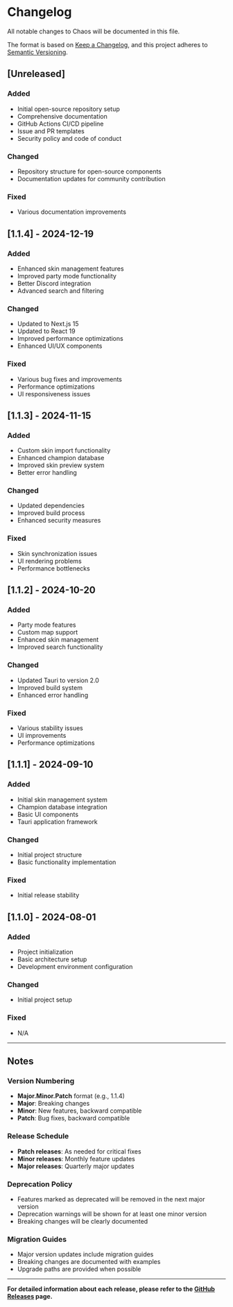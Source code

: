 # Changelog

All notable changes to Chaos will be documented in this file.

The format is based on [Keep a Changelog](https://keepachangelog.com/en/1.0.0/),
and this project adheres to [Semantic Versioning](https://semver.org/spec/v2.0.0.html).

## [Unreleased]

### Added
- Initial open-source repository setup
- Comprehensive documentation
- GitHub Actions CI/CD pipeline
- Issue and PR templates
- Security policy and code of conduct

### Changed
- Repository structure for open-source components
- Documentation updates for community contribution

### Fixed
- Various documentation improvements

## [1.1.4] - 2024-12-19

### Added
- Enhanced skin management features
- Improved party mode functionality
- Better Discord integration
- Advanced search and filtering

### Changed
- Updated to Next.js 15
- Updated to React 19
- Improved performance optimizations
- Enhanced UI/UX components

### Fixed
- Various bug fixes and improvements
- Performance optimizations
- UI responsiveness issues

## [1.1.3] - 2024-11-15

### Added
- Custom skin import functionality
- Enhanced champion database
- Improved skin preview system
- Better error handling

### Changed
- Updated dependencies
- Improved build process
- Enhanced security measures

### Fixed
- Skin synchronization issues
- UI rendering problems
- Performance bottlenecks

## [1.1.2] - 2024-10-20

### Added
- Party mode features
- Custom map support
- Enhanced skin management
- Improved search functionality

### Changed
- Updated Tauri to version 2.0
- Improved build system
- Enhanced error handling

### Fixed
- Various stability issues
- UI improvements
- Performance optimizations

## [1.1.1] - 2024-09-10

### Added
- Initial skin management system
- Champion database integration
- Basic UI components
- Tauri application framework

### Changed
- Initial project structure
- Basic functionality implementation

### Fixed
- Initial release stability

## [1.1.0] - 2024-08-01

### Added
- Project initialization
- Basic architecture setup
- Development environment configuration

### Changed
- Initial project setup

### Fixed
- N/A

---

## Notes

### Version Numbering
- **Major.Minor.Patch** format (e.g., 1.1.4)
- **Major**: Breaking changes
- **Minor**: New features, backward compatible
- **Patch**: Bug fixes, backward compatible

### Release Schedule
- **Patch releases**: As needed for critical fixes
- **Minor releases**: Monthly feature updates
- **Major releases**: Quarterly major updates

### Deprecation Policy
- Features marked as deprecated will be removed in the next major version
- Deprecation warnings will be shown for at least one minor version
- Breaking changes will be clearly documented

### Migration Guides
- Major version updates include migration guides
- Breaking changes are documented with examples
- Upgrade paths are provided when possible

---

**For detailed information about each release, please refer to the [GitHub Releases](https://github.com/bynwkyow/chaos-skin-manager/releases) page.**

